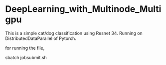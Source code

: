 # DeepLearning_with_Multinode_Multigpu
This is a simple cat/dog classification using Resnet 34. 
Running on DistributedDataParallel of Pytorch.

for running the file, 

sbatch jobsubmit.sh
